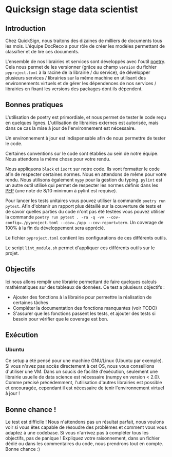 # Quicksign stage data scientist

## Introduction

Chez QuickSign, nous traitons des dizaines de milliers de documents tous les mois. L'équipe DocReco a pour rôle de créer les modèles permettant de classifier et de lire ces documents.

L'ensemble de nos librairies et services sont développés avec l'outil [poetry](https://python-poetry.org/). Cela nous permet de les versionner (grâce au champ `version` du fichier `pyproject.toml` à la racine de la librairie / du service), de développer plusieurs services / librairies sur la même machine en utilisant des environnements virtuels et de gérer les dépendences de nos services / librairies en fixant les versions des packages dont ils dépendent.

## Bonnes pratiques

L'utilisation de poetry est primordiale, et nous permet de tester le code reçu en quelques lignes.
L'utilisation de librairies externes est autorisée, mais dans ce cas la mise à jour de l'environnement est nécessaire.

Un environnement à jour est indispensable afin de nous permettre de tester le code.

Certaines conventions sur le code sont établies au sein de notre équipe. Nous attendons la même chose pour votre rendu.

Nous appliquons `black` et `isort` sur notre code. Ils vont formatter le code afin de respecter certaines normes. Nous en attendons de même pour votre rendu. Nous utilisons également `mypy` pour la gestion du typing. `pylint` est un autre outil utilisé qui permet de respecter les normes définis dans les [PEP](https://www.python.org/dev/peps/pep-0008/) (une note de 8/10 minimum à pylint est requise).

Pour lancer les tests unitaires vous pouvez utiliser la commande `poetry run pytest`. Afin d'obtenir un rapport plus détaillé sur la couverture de tests et de savoir quelles parties du code n'ont pas été testées vous pouvez utiliser la commande `poetry run pytest . -ra -q -vv --cov-config=./pyproject.toml --cov=./app --cov-report=term`. Un coverage de 100% à la fin du développement sera apprécié.

Le fichier `pyproject.toml` contient les configurations de ces différents outils.

Le script `lint_module.sh` permet d'appliquer ces différents outils sur le projet.

## Objectifs

Ici nous allons remplir une librairie permettant de faire quelques calculs mathématiques sur des tableaux de données. Ce test a plusieurs objectifs :
* Ajouter des fonctions à la librairie pour permettre la réalisation de certaines tâches
* Compléter la documentation des fonctions manquantes (voir TODO)
* S'assurer que les fonctions passent les tests, et ajouter des tests si besoin pour vérifier que le coverage est bon.

## Exécution

### Ubuntu

Ce setup a été pensé pour une machine GNU/Linux (Ubuntu par exemple). Si vous n'avez pas accès directement à cet OS, nous vous conseillons d'utiliser une VM.
Dans un soucis de facilité d'exécution, seulement une librairie usuelle de data science est nécessaire (numpy en version < 2.0).
Comme précisé précédemment, l'utilisation d'autres librairies est possible et encouragée, cependant il est nécessaire de tenir l'environnement virtuel à jour !

## Bonne chance !
Le test est difficile ! Nous n'attendons pas un résultat parfait, nous voulons voir si vous êtes capable de résoudre des problèmes et comment vous vous adaptez à une codebase.
Si vous n'arrivez pas à compléter tous les objectifs, pas de panique ! Expliquez votre raisonnement, dans un fichier dédié ou dans les commentaires du code, nous prendrons tout en compte.
Bonne chance :) 
